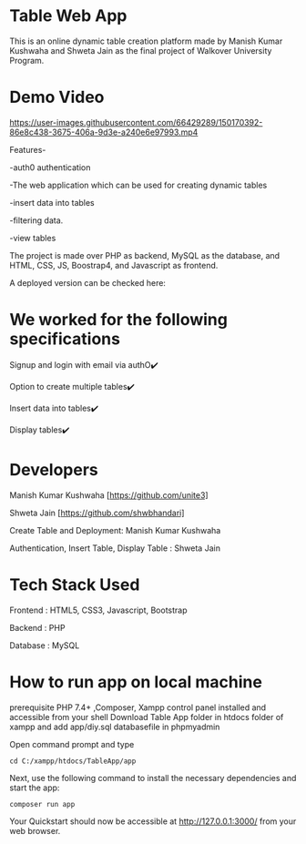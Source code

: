 # Table Web App

This is an online dynamic table creation platform made by Manish Kumar Kushwaha and Shweta Jain as the final project of Walkover University Program.
 
 
# Demo Video 





https://user-images.githubusercontent.com/66429289/150170392-86e8c438-3675-406a-9d3e-a240e6e97993.mp4





Features-

   -auth0 authentication
   
   -The web application which can be used for creating dynamic tables
   
   -insert data into tables
   
   -filtering data.
   
   -view tables 
   
The project is made over PHP as backend, MySQL as the database, and HTML, CSS, JS, Boostrap4, and Javascript as frontend.

A deployed version can be checked here: 


# We worked for the following specifications

Signup and login with email via authO✔️

Option to create multiple tables✔️

Insert data into tables✔️

Display tables✔️


# Developers
Manish Kumar Kushwaha [https://github.com/unite3]

Shweta Jain [https://github.com/shwbhandari]

Create Table and Deployment: Manish Kumar Kushwaha

Authentication, Insert Table, Display Table : Shweta Jain

# Tech Stack Used

Frontend : HTML5, CSS3, Javascript, Bootstrap

Backend : PHP

Database : MySQL

# How to run app on local machine

prerequisite 
PHP 7.4+ ,Composer, Xampp control panel installed and accessible from your shell
Download Table App folder in htdocs folder of xampp and add app/diy.sql databasefile in phpmyadmin 

Open command prompt and type
```
cd C:/xampp/htdocs/TableApp/app
```

Next, use the following command to install the necessary dependencies and start the app:
```
composer run app
```
Your Quickstart should now be accessible at http://127.0.0.1:3000/ from your web browser.
